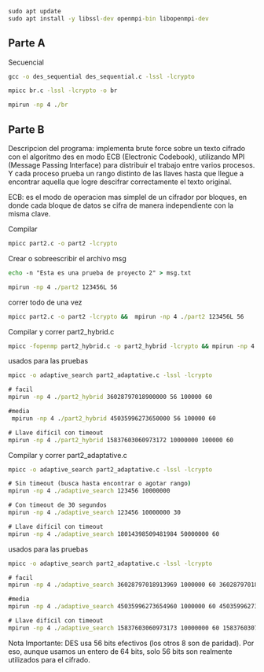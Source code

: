 ```cmd
sudo apt update
sudo apt install -y libssl-dev openmpi-bin libopenmpi-dev

```

## Parte A

Secuencial
```cmd
gcc -o des_sequential des_sequential.c -lssl -lcrypto
```

```cmd
mpicc br.c -lssl -lcrypto -o br
```

```cmd
mpirun -np 4 ./br
```


## Parte B

Descripcion del programa: 
implementa brute force sobre un texto cifrado con el algoritmo des en modo ECB (Electronic Codebook), utilizando MPI (Message Passing Interface) para distribuir el trabajo entre varios procesos. 
Y cada proceso prueba un rango distinto de las llaves hasta que llegue a encontrar aquella que logre descifrar correctamente el texto original. 

ECB: es el modo de operacion mas simplel de un cifrador por bloques, en donde cada bloque de datos se cifra de manera independiente con la misma clave.  

Compilar
```cmd
mpicc part2.c -o part2 -lcrypto

```

Crear o sobreescribir el archivo msg
```cmd
echo -n "Esta es una prueba de proyecto 2" > msg.txt
```


```cmd
mpirun -np 4 ./part2 123456L 56
```


correr todo de una vez
```cmd
mpicc part2.c -o part2 -lcrypto &&  mpirun -np 4 ./part2 123456L 56
```


Compilar y correr part2_hybrid.c
```cmd
mpicc -fopenmp part2_hybrid.c -o part2_hybrid -lcrypto && mpirun -np 4 ./part2_hybrid 18014398509481984L 56 100000 60
```

usados para las pruebas
```cmd
mpicc -o adaptive_search part2_adaptative.c -lssl -lcrypto

# facil
mpirun -np 4 ./part2_hybrid 36028797018900000 56 100000 60

#media 
 mpirun -np 4 ./part2_hybrid 45035996273650000 56 100000 60

# Llave difícil con timeout
mpirun -np 4 ./part2_hybrid 15837603060973172 10000000 100000 60
```



Compilar y correr part2_adaptative.c
```cmd
mpicc -o adaptive_search part2_adaptative.c -lssl -lcrypto

# Sin timeout (busca hasta encontrar o agotar rango)
mpirun -np 4 ./adaptive_search 123456 10000000

# Con timeout de 30 segundos
mpirun -np 4 ./adaptive_search 123456 10000000 30

# Llave difícil con timeout
mpirun -np 4 ./adaptive_search 18014398509481984 50000000 60
```

usados para las pruebas
```cmd
mpicc -o adaptive_search part2_adaptative.c -lssl -lcrypto

# facil
mpirun -np 4 ./adaptive_search 36028797018913969 1000000 60 36028797018963969

#media 
mpirun -np 4 ./adaptive_search 45035996273654960 1000000 60 45035996273704960

# Llave difícil con timeout
mpirun -np 4 ./adaptive_search 15837603060973173 10000000 60 1583760307097317
```


Nota Importante:
DES usa 56 bits efectivos (los otros 8 son de paridad).
Por eso, aunque usamos un entero de 64 bits, solo 56 bits son realmente utilizados para el cifrado.
